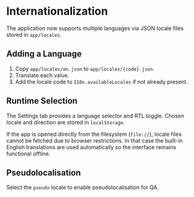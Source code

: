 # Internationalization

The application now supports multiple languages via JSON locale files stored in `app/locales`.

## Adding a Language
1. Copy `app/locales/en.json` to `app/locales/{code}.json`.
2. Translate each value.
3. Add the locale code to `I18n.availableLocales` if not already present.

## Runtime Selection
The Settings tab provides a language selector and RTL toggle. Chosen locale and direction are stored in `localStorage`.

If the app is opened directly from the filesystem (`file://`), locale files cannot be fetched due to browser restrictions. In that case the built-in English translations are used automatically so the interface remains functional offline.

## Pseudolocalisation
Select the `pseudo` locale to enable pseudolocalisation for QA.
